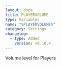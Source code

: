 ```yaml
---
layout: docs
title: PLAYERVOLUME
type: Variables
name: "%PLAYERVOLUME%"
category: Settings
changelog:
  - type: Added
    version: v0.10.4
---
```

Volume level for Players
